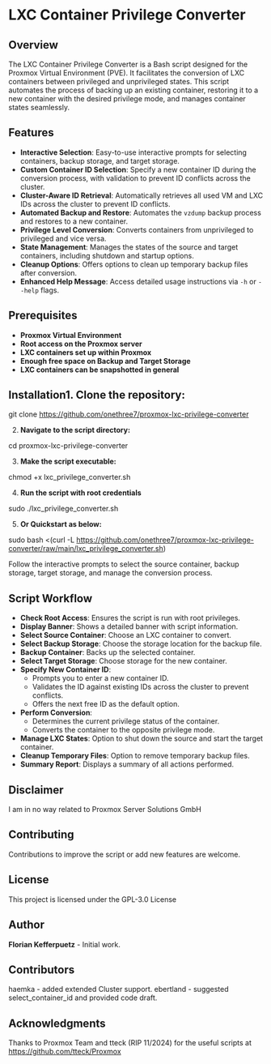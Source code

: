 # LXC Container Privilege Converter

## Overview

The LXC Container Privilege Converter is a Bash script designed for the Proxmox Virtual Environment (PVE). It facilitates the conversion of LXC containers between privileged and unprivileged states. This script automates the process of backing up an existing container, restoring it to a new container with the desired privilege mode, and manages container states seamlessly.

## Features

- **Interactive Selection**: Easy-to-use interactive prompts for selecting containers, backup storage, and target storage.
- **Custom Container ID Selection**: Specify a new container ID during the conversion process, with validation to prevent ID conflicts across the cluster.
- **Cluster-Aware ID Retrieval**: Automatically retrieves all used VM and LXC IDs across the cluster to prevent ID conflicts.
- **Automated Backup and Restore**: Automates the `vzdump` backup process and restores to a new container.
- **Privilege Level Conversion**: Converts containers from unprivileged to privileged and vice versa.
- **State Management**: Manages the states of the source and target containers, including shutdown and startup options.
- **Cleanup Options**: Offers options to clean up temporary backup files after conversion.
- **Enhanced Help Message**: Access detailed usage instructions via `-h` or `--help` flags.

## Prerequisites

- **Proxmox Virtual Environment**
- **Root access on the Proxmox server**
- **LXC containers set up within Proxmox**
- **Enough free space on Backup and Target Storage**
- **LXC containers can be snapshotted in general**

## Installation1. **Clone the repository:**

git clone https://github.com/onethree7/proxmox-lxc-privilege-converter

2. **Navigate to the script directory:**

cd proxmox-lxc-privilege-converter

3. **Make the script executable:**

chmod +x lxc_privilege_converter.sh

4. **Run the script with root credentials**

sudo ./lxc_privilege_converter.sh

5. **Or Quickstart as below:**

sudo bash <(curl -L https://github.com/onethree7/proxmox-lxc-privilege-converter/raw/main/lxc_privilege_converter.sh)

Follow the interactive prompts to select the source container, backup storage, target storage, and manage the conversion process.

## Script Workflow
- **Check Root Access**: Ensures the script is run with root privileges.
- **Display Banner**: Shows a detailed banner with script information.
- **Select Source Container**: Choose an LXC container to convert.
- **Select Backup Storage**: Choose the storage location for the backup file.
- **Backup Container**: Backs up the selected container.
- **Select Target Storage**: Choose storage for the new container.
- **Specify New Container ID**:
  - Prompts you to enter a new container ID.
  - Validates the ID against existing IDs across the cluster to prevent conflicts.
  - Offers the next free ID as the default option.
- **Perform Conversion**:
  - Determines the current privilege status of the container.
  - Converts the container to the opposite privilege mode.
- **Manage LXC States**: Option to shut down the source and start the target container.
- **Cleanup Temporary Files**: Option to remove temporary backup files.
- **Summary Report**: Displays a summary of all actions performed.

## Disclaimer
I am in no way related to Proxmox Server Solutions GmbH

## Contributing
Contributions to improve the script or add new features are welcome.

## License
This project is licensed under the GPL-3.0 License

## Author
**Florian Kefferpuetz**  - Initial work.

## Contributors
haemka - added extended Cluster support.
ebertland - suggested select_container_id and provided code draft.

## Acknowledgments
Thanks to Proxmox Team and tteck (RIP 11/2024) for the useful scripts at https://github.com/tteck/Proxmox
